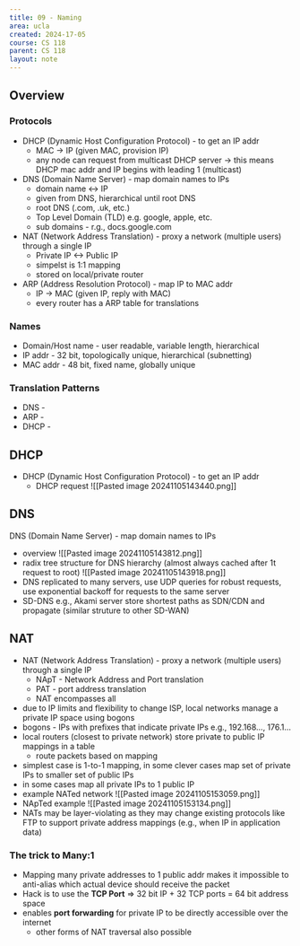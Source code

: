 ```yaml
---
title: 09 - Naming
area: ucla
created: 2024-17-05
course: CS 118
parent: CS 118
layout: note
---
```

## Overview
### Protocols
- DHCP (Dynamic Host Configuration Protocol) - to get an IP addr
	- MAC -> IP (given MAC, provision IP)
	- any node can request from multicast DHCP server -> this means DHCP mac addr and IP begins with leading 1 (multicast)
- DNS (Domain Name Server) - map domain names to IPs
	- domain name <-> IP
	- given from DNS, hierarchical until root DNS
	- root DNS (.com, .uk, etc.)
	- Top Level Domain (TLD) e.g. google, apple, etc.
	- sub domains - r.g., docs.google.com
- NAT (Network Address Translation) - proxy a network (multiple users) through a single IP
	- Private IP <-> Public IP
	- simpelst is 1:1 mapping
	- stored on local/private router
- ARP (Address Resolution Protocol) - map IP to MAC addr
	- IP -> MAC (given IP, reply with MAC)
	- every router has a ARP table for translations
### Names
- Domain/Host name - user readable, variable length, hierarchical
- IP addr - 32 bit, topologically unique, hierarchical (subnetting)
- MAC addr - 48 bit, fixed name, globally unique
### Translation Patterns
- DNS - 
- ARP - 
- DHCP - 
## DHCP
- DHCP (Dynamic Host Configuration Protocol) - to get an IP addr
	- DHCP request ![[Pasted image 20241105143440.png]]
## DNS
DNS (Domain Name Server) - map domain names to IPs
- overview ![[Pasted image 20241105143812.png]]
- radix tree structure for DNS hierarchy (almost always cached after 1t request to root) ![[Pasted image 20241105143918.png]]
- DNS replicated to many servers, use UDP queries for robust requests, use exponential backoff for requests to the same server
- SD-DNS e.g., Akami server store shortest paths as SDN/CDN and propagate (similar struture to other SD-WAN)

## NAT
- NAT (Network Address Translation) - proxy a network (multiple users) through a single IP
	- NApT - Network Address and Port translation
	- PAT - port address translation
	- NAT encompasses all
- due to IP limits and flexibility to change ISP, local networks manage a private IP space using bogons
- bogons - IPs with prefixes that indicate private IPs e.g., 192.168..., 176.1...
- local routers (closest to private network) store private to public IP mappings in a table
	- route packets based on mapping
- simplest case is 1-to-1 mapping, in some clever cases map set of private IPs to smaller set of public IPs
- in some cases map all private IPs to 1 public IP
- example NATed network ![[Pasted image 20241105153059.png]]
- NApTed example ![[Pasted image 20241105153134.png]]
- NATs may be layer-violating as they may change existing protocols like FTP to support private address mappings (e.g., when IP in application data)
### The trick to Many:1
- Mapping many private addresses to 1 public addr makes it impossible to anti-alias which actual device should receive the packet
- Hack is to use the **TCP Port** => 32 bit IP + 32 TCP ports = 64 bit address space
- enables **port forwarding** for private IP to be directly accessible over the internet
	- other forms of NAT traversal also possible
